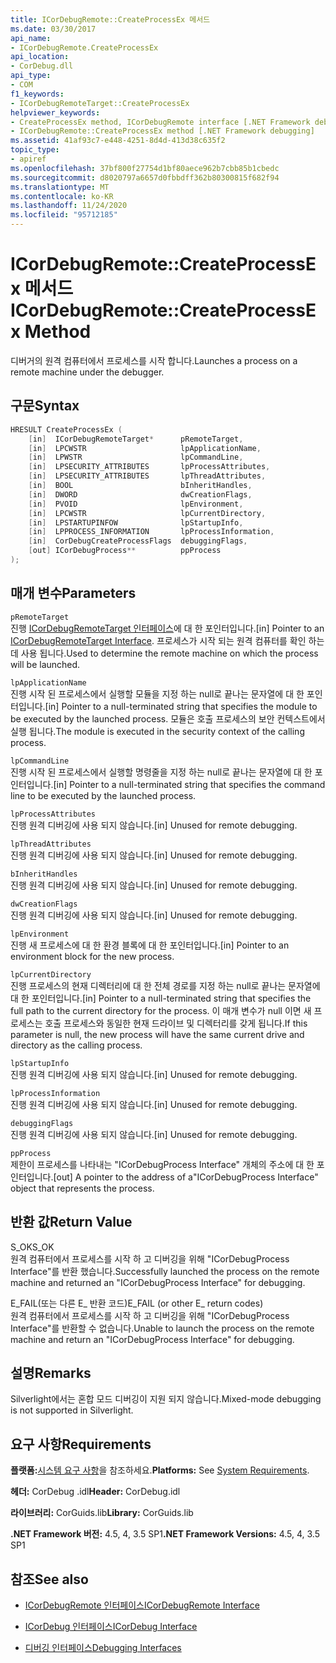 ```yaml
---
title: ICorDebugRemote::CreateProcessEx 메서드
ms.date: 03/30/2017
api_name:
- ICorDebugRemote.CreateProcessEx
api_location:
- CorDebug.dll
api_type:
- COM
f1_keywords:
- ICorDebugRemoteTarget::CreateProcessEx
helpviewer_keywords:
- CreateProcessEx method, ICorDebugRemote interface [.NET Framework debugging]
- ICorDebugRemote::CreateProcessEx method [.NET Framework debugging]
ms.assetid: 41af93c7-e448-4251-8d4d-413d38c635f2
topic_type:
- apiref
ms.openlocfilehash: 37bf800f27754d1bf80aece962b7cbb85b1cbedc
ms.sourcegitcommit: d8020797a6657d0fbbdff362b80300815f682f94
ms.translationtype: MT
ms.contentlocale: ko-KR
ms.lasthandoff: 11/24/2020
ms.locfileid: "95712185"
---
```

# <a name="icordebugremotecreateprocessex-method"></a><span data-ttu-id="c1ef8-102">ICorDebugRemote::CreateProcessEx 메서드</span><span class="sxs-lookup"><span data-stu-id="c1ef8-102">ICorDebugRemote::CreateProcessEx Method</span></span>

<span data-ttu-id="c1ef8-103">디버거의 원격 컴퓨터에서 프로세스를 시작 합니다.</span><span class="sxs-lookup"><span data-stu-id="c1ef8-103">Launches a process on a remote machine under the debugger.</span></span>  
  
## <a name="syntax"></a><span data-ttu-id="c1ef8-104">구문</span><span class="sxs-lookup"><span data-stu-id="c1ef8-104">Syntax</span></span>  
  
```cpp  
HRESULT CreateProcessEx (  
    [in]  ICorDebugRemoteTarget*      pRemoteTarget,  
    [in]  LPCWSTR                     lpApplicationName,  
    [in]  LPWSTR                      lpCommandLine,  
    [in]  LPSECURITY_ATTRIBUTES       lpProcessAttributes,  
    [in]  LPSECURITY_ATTRIBUTES       lpThreadAttributes,  
    [in]  BOOL                        bInheritHandles,  
    [in]  DWORD                       dwCreationFlags,  
    [in]  PVOID                       lpEnvironment,  
    [in]  LPCWSTR                     lpCurrentDirectory,  
    [in]  LPSTARTUPINFOW              lpStartupInfo,  
    [in]  LPPROCESS_INFORMATION       lpProcessInformation,  
    [in]  CorDebugCreateProcessFlags  debuggingFlags,  
    [out] ICorDebugProcess**          ppProcess  
);  
```  
  
## <a name="parameters"></a><span data-ttu-id="c1ef8-105">매개 변수</span><span class="sxs-lookup"><span data-stu-id="c1ef8-105">Parameters</span></span>  

 `pRemoteTarget`  
 <span data-ttu-id="c1ef8-106">진행 [ICorDebugRemoteTarget 인터페이스](icordebugremotetarget-interface.md)에 대 한 포인터입니다.</span><span class="sxs-lookup"><span data-stu-id="c1ef8-106">[in] Pointer to an [ICorDebugRemoteTarget Interface](icordebugremotetarget-interface.md).</span></span> <span data-ttu-id="c1ef8-107">프로세스가 시작 되는 원격 컴퓨터를 확인 하는 데 사용 됩니다.</span><span class="sxs-lookup"><span data-stu-id="c1ef8-107">Used to determine the remote machine on which the process will be launched.</span></span>  
  
 `lpApplicationName`  
 <span data-ttu-id="c1ef8-108">진행 시작 된 프로세스에서 실행할 모듈을 지정 하는 null로 끝나는 문자열에 대 한 포인터입니다.</span><span class="sxs-lookup"><span data-stu-id="c1ef8-108">[in] Pointer to a null-terminated string that specifies the module to be executed by the launched process.</span></span> <span data-ttu-id="c1ef8-109">모듈은 호출 프로세스의 보안 컨텍스트에서 실행 됩니다.</span><span class="sxs-lookup"><span data-stu-id="c1ef8-109">The module is executed in the security context of the calling process.</span></span>  
  
 `lpCommandLine`  
 <span data-ttu-id="c1ef8-110">진행 시작 된 프로세스에서 실행할 명령줄을 지정 하는 null로 끝나는 문자열에 대 한 포인터입니다.</span><span class="sxs-lookup"><span data-stu-id="c1ef8-110">[in] Pointer to a null-terminated string that specifies the command line to be executed by the launched process.</span></span>  
  
 `lpProcessAttributes`  
 <span data-ttu-id="c1ef8-111">진행 원격 디버깅에 사용 되지 않습니다.</span><span class="sxs-lookup"><span data-stu-id="c1ef8-111">[in] Unused for remote debugging.</span></span>  
  
 `lpThreadAttributes`  
 <span data-ttu-id="c1ef8-112">진행 원격 디버깅에 사용 되지 않습니다.</span><span class="sxs-lookup"><span data-stu-id="c1ef8-112">[in] Unused for remote debugging.</span></span>  
  
 `bInheritHandles`  
 <span data-ttu-id="c1ef8-113">진행 원격 디버깅에 사용 되지 않습니다.</span><span class="sxs-lookup"><span data-stu-id="c1ef8-113">[in] Unused for remote debugging.</span></span>  
  
 `dwCreationFlags`  
 <span data-ttu-id="c1ef8-114">진행 원격 디버깅에 사용 되지 않습니다.</span><span class="sxs-lookup"><span data-stu-id="c1ef8-114">[in] Unused for remote debugging.</span></span>  
  
 `lpEnvironment`  
 <span data-ttu-id="c1ef8-115">진행 새 프로세스에 대 한 환경 블록에 대 한 포인터입니다.</span><span class="sxs-lookup"><span data-stu-id="c1ef8-115">[in] Pointer to an environment block for the new process.</span></span>  
  
 `lpCurrentDirectory`  
 <span data-ttu-id="c1ef8-116">진행 프로세스의 현재 디렉터리에 대 한 전체 경로를 지정 하는 null로 끝나는 문자열에 대 한 포인터입니다.</span><span class="sxs-lookup"><span data-stu-id="c1ef8-116">[in] Pointer to a null-terminated string that specifies the full path to the current directory for the process.</span></span> <span data-ttu-id="c1ef8-117">이 매개 변수가 null 이면 새 프로세스는 호출 프로세스와 동일한 현재 드라이브 및 디렉터리를 갖게 됩니다.</span><span class="sxs-lookup"><span data-stu-id="c1ef8-117">If this parameter is null, the new process will have the same current drive and directory as the calling process.</span></span>  
  
 `lpStartupInfo`  
 <span data-ttu-id="c1ef8-118">진행 원격 디버깅에 사용 되지 않습니다.</span><span class="sxs-lookup"><span data-stu-id="c1ef8-118">[in] Unused for remote debugging.</span></span>  
  
 `lpProcessInformation`  
 <span data-ttu-id="c1ef8-119">진행 원격 디버깅에 사용 되지 않습니다.</span><span class="sxs-lookup"><span data-stu-id="c1ef8-119">[in] Unused for remote debugging.</span></span>  
  
 `debuggingFlags`  
 <span data-ttu-id="c1ef8-120">진행 원격 디버깅에 사용 되지 않습니다.</span><span class="sxs-lookup"><span data-stu-id="c1ef8-120">[in] Unused for remote debugging.</span></span>  
  
 `ppProcess`  
 <span data-ttu-id="c1ef8-121">제한이 프로세스를 나타내는 "ICorDebugProcess Interface" 개체의 주소에 대 한 포인터입니다.</span><span class="sxs-lookup"><span data-stu-id="c1ef8-121">[out] A pointer to the address of a"ICorDebugProcess Interface" object that represents the process.</span></span>  
  
## <a name="return-value"></a><span data-ttu-id="c1ef8-122">반환 값</span><span class="sxs-lookup"><span data-stu-id="c1ef8-122">Return Value</span></span>  

 <span data-ttu-id="c1ef8-123">S_OK</span><span class="sxs-lookup"><span data-stu-id="c1ef8-123">S_OK</span></span>  
 <span data-ttu-id="c1ef8-124">원격 컴퓨터에서 프로세스를 시작 하 고 디버깅을 위해 "ICorDebugProcess Interface"를 반환 했습니다.</span><span class="sxs-lookup"><span data-stu-id="c1ef8-124">Successfully launched the process on the remote machine and returned an "ICorDebugProcess Interface" for debugging.</span></span>  
  
 <span data-ttu-id="c1ef8-125">E_FAIL(또는 다른 E_ 반환 코드)</span><span class="sxs-lookup"><span data-stu-id="c1ef8-125">E_FAIL (or other E_ return codes)</span></span>  
 <span data-ttu-id="c1ef8-126">원격 컴퓨터에서 프로세스를 시작 하 고 디버깅을 위해 "ICorDebugProcess Interface"를 반환할 수 없습니다.</span><span class="sxs-lookup"><span data-stu-id="c1ef8-126">Unable to launch the process on the remote machine and return an "ICorDebugProcess Interface" for debugging.</span></span>  
  
## <a name="remarks"></a><span data-ttu-id="c1ef8-127">설명</span><span class="sxs-lookup"><span data-stu-id="c1ef8-127">Remarks</span></span>  

 <span data-ttu-id="c1ef8-128">Silverlight에서는 혼합 모드 디버깅이 지원 되지 않습니다.</span><span class="sxs-lookup"><span data-stu-id="c1ef8-128">Mixed-mode debugging is not supported in Silverlight.</span></span>  
  
## <a name="requirements"></a><span data-ttu-id="c1ef8-129">요구 사항</span><span class="sxs-lookup"><span data-stu-id="c1ef8-129">Requirements</span></span>  

 <span data-ttu-id="c1ef8-130">**플랫폼:**[시스템 요구 사항](../../get-started/system-requirements.md)을 참조하세요.</span><span class="sxs-lookup"><span data-stu-id="c1ef8-130">**Platforms:** See [System Requirements](../../get-started/system-requirements.md).</span></span>  
  
 <span data-ttu-id="c1ef8-131">**헤더:** CorDebug .idl</span><span class="sxs-lookup"><span data-stu-id="c1ef8-131">**Header:** CorDebug.idl</span></span>  
  
 <span data-ttu-id="c1ef8-132">**라이브러리:** CorGuids.lib</span><span class="sxs-lookup"><span data-stu-id="c1ef8-132">**Library:** CorGuids.lib</span></span>  
  
 <span data-ttu-id="c1ef8-133">**.NET Framework 버전:** 4.5, 4, 3.5 SP1</span><span class="sxs-lookup"><span data-stu-id="c1ef8-133">**.NET Framework Versions:** 4.5, 4, 3.5 SP1</span></span>  
  
## <a name="see-also"></a><span data-ttu-id="c1ef8-134">참조</span><span class="sxs-lookup"><span data-stu-id="c1ef8-134">See also</span></span>

- [<span data-ttu-id="c1ef8-135">ICorDebugRemote 인터페이스</span><span class="sxs-lookup"><span data-stu-id="c1ef8-135">ICorDebugRemote Interface</span></span>](icordebugremote-interface.md)
- [<span data-ttu-id="c1ef8-136">ICorDebug 인터페이스</span><span class="sxs-lookup"><span data-stu-id="c1ef8-136">ICorDebug Interface</span></span>](icordebug-interface.md)

- [<span data-ttu-id="c1ef8-137">디버깅 인터페이스</span><span class="sxs-lookup"><span data-stu-id="c1ef8-137">Debugging Interfaces</span></span>](debugging-interfaces.md)
